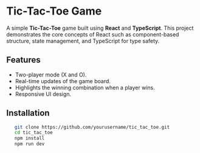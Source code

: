 # Tic-Tac-Toe Game

A simple **Tic-Tac-Toe** game built using **React** and **TypeScript**. This project demonstrates the core concepts of React such as component-based structure, state management, and TypeScript for type safety.

## Features

- Two-player mode (X and O).
- Real-time updates of the game board.
- Highlights the winning combination when a player wins.
- Responsive UI design.

## Installation
```bash
   git clone https://github.com/yourusername/tic_tac_toe.git
   cd tic_tac_toe
   npm install
   npm run dev
```

   



